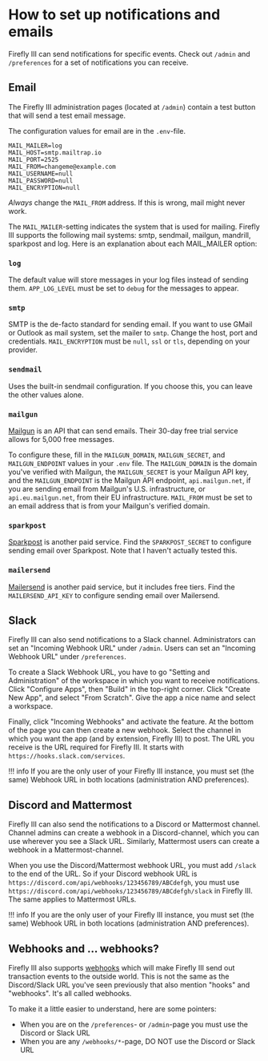 # How to set up notifications and emails

Firefly III can send notifications for specific events. Check out `/admin` and  `/preferences` for a set of notifications
you can receive.

## Email

The Firefly III administration pages (located at `/admin`) contain a test button that will send a test email message.

The configuration values for email are in the `.env`-file.

```
MAIL_MAILER=log
MAIL_HOST=smtp.mailtrap.io
MAIL_PORT=2525
MAIL_FROM=changeme@example.com
MAIL_USERNAME=null
MAIL_PASSWORD=null
MAIL_ENCRYPTION=null
```

*Always* change the `MAIL_FROM` address. If this is wrong, mail might never work.

The `MAIL_MAILER`-setting indicates the system that is used for mailing. Firefly III supports the following mail systems: smtp, sendmail, mailgun, mandrill, sparkpost and log. Here is an explanation about each MAIL_MAILER option:

### `log`

The default value will store messages in your log files instead of sending them. `APP_LOG_LEVEL` must be set to `debug` for the messages to appear.

### `smtp`

SMTP is the de-facto standard for sending email. If you want to use GMail or Outlook as mail system, set the mailer to `smtp`. Change the host, port and credentials. `MAIL_ENCRYPTION` must be `null`, `ssl` or `tls`, depending on your provider.

### `sendmail`

Uses the built-in sendmail configuration. If you choose this, you can leave the other values alone.

### `mailgun`

[Mailgun](https://www.mailgun.com/) is an API that can send emails. Their 30-day free trial service allows for 5,000 free messages.

To configure these, fill in the `MAILGUN_DOMAIN`, `MAILGUN_SECRET`, and `MAILGUN_ENDPOINT`  values in your `.env` file. The `MAILGUN_DOMAIN` is the domain you've verified with Mailgun, the `MAILGUN_SECRET` is your Mailgun API key, and the `MAILGUN_ENDPOINT` is the Mailgun API endpoint, `api.mailgun.net`, if you are sending email from Mailgun's U.S. infrastructure, or `api.eu.mailgun.net`, from their EU infrastructure. `MAIL_FROM` must be set to an email address that is from your Mailgun's verified domain.

### `sparkpost`

[Sparkpost](https://www.sparkpost.com/) is another paid service. Find the `SPARKPOST_SECRET` to configure sending email over Sparkpost. Note that I haven't actually tested this.

### `mailersend`

[Mailersend](https://www.mailersend.com/) is another paid service, but it includes free tiers. Find the `MAILERSEND_API_KEY` to configure sending email over Mailersend.

## Slack

Firefly III can also send notifications to a Slack channel. Administrators can set an "Incoming Webhook URL" under `/admin`. Users can set  an "Incoming Webhook URL" under `/preferences`.

To create a Slack Webhook URL, you have to go "Setting and Administration" of the workspace in which you want to receive notifications. Click "Configure Apps", then "Build" in the top-right corner. Click "Create New App", and select "From Scratch". Give the app a nice name and select a workspace.

Finally, click "Incoming Webhooks" and activate the feature. At the bottom of the page you can then create a new webhook. Select the channel in which you want the app (and by extension, Firefly III) to post. The URL you receive is the URL required for Firefly III. It starts with `https://hooks.slack.com/services`.

!!! info
    If you are the only user of your Firefly III instance, you must set (the same) Webhook URL in both locations (administration AND preferences).

## Discord and Mattermost

Firefly III can also send the notifications to a Discord or Mattermost channel. Channel admins can create a webhook in a Discord-channel, which you can use wherever you see a Slack URL. Similarly, Mattermost users can create a webhook in a Mattermost-channel.

When you use the Discord/Mattermost webhook URL, you must add `/slack` to the end of the URL. So if your Discord webhook URL is `https://discord.com/api/webhooks/123456789/ABCdefgh`, you must use `https://discord.com/api/webhooks/123456789/ABCdefgh/slack` in Firefly III. The same applies to Mattermost URLs.

!!! info
    If you are the only user of your Firefly III instance, you must set (the same) Webhook URL in both locations (administration AND preferences).

## Webhooks and ... webhooks?

Firefly III also supports [webhooks](../features/webhooks.md) which will make Firefly III send out transaction events to the outside world. This is not the same as the Discord/Slack URL you've seen previously that also mention "hooks" and "webhooks". It's all called webhooks. 

To make it a little easier to understand, here are some pointers:

- When you are on the `/preferences`- or `/admin`-page you must use the Discord or Slack URL
- When you are any `/webhooks/*`-page, DO NOT use the Discord or Slack URL
